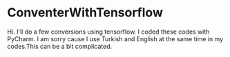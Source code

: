 # ConventerWithTensorflow
Hi. I'll do a few conversions using tensorflow. I coded these codes with PyCharm.
I am sorry cause I use Turkish and English at the same time in my codes.This can be a bit complicated.
